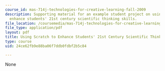 ```yaml
---
course_id: mas-714j-technologies-for-creative-learning-fall-2009
description: Supporting material for an example student project on using Scratch to
  enhance students' 21st century scientific thinking skills.
file_location: /coursemedia/mas-714j-technologies-for-creative-learning-fall-2009/24ce62fb9e88ba06f7ddb0fdbf2b5c84_MITMAS_714JF09_proj4_postr.pdf
file_type: application/pdf
layout: pdf
title: Using Scratch to Enhance Students' 21st Century Scientific Thinking Skills
type: course
uid: 24ce62fb9e88ba06f7ddb0fdbf2b5c84

---
```

None